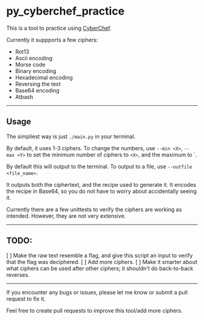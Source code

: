 # py_cyberchef_practice

This is a tool to practice using [CyberChef](gchq.github.io/CyberChef).

Currently it suppports a few ciphers:
- Rot13
- Ascii encoding
- Morse code
- Binary encoding
- Hexadecimal encoding
- Reversing the text
- Base64 encoding
- Atbash

- - -
## Usage

The simpliest way is just `./main.py` in your terminal.

By default, it uses 1-3 ciphers. To change the numbers, use `--min <X>`, `--max <Y>` to set the minimum number of ciphers to `<X>`, and the maximum to `<Y>.

By default this will output to the terminal. To output to a file, use `--outfile <file_name>`.

It outputs both the ciphertext, and the recipe used to generate it. It encodes the recipe in Base64, so you do not have to worry about accidentally seeing it.

Currently there are a few unittests to verify the ciphers are working as intended. However, they are not very extensive.

- - -

## TODO:
[ ] Make the raw text resemble a flag, and give this script an input to verify that the flag was deciphered.
[ ] Add more ciphers.
[ ] Make it smarter about what ciphers can be used after other ciphers; it shouldn't do back-to-back reverses.

- - -

If you encounter any bugs or issues, please let me know or submit a pull request to fix it.

Feel free to create pull requests to improve this tool/add more ciphers.

